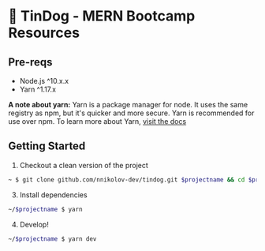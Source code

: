 # 🐾 TinDog - MERN Bootcamp Resources

## Pre-reqs
* Node.js ^10.x.x
* Yarn ^1.17.x

**A note about yarn:** Yarn is a package manager for node. It uses the same registry as npm, but it's quicker and more secure. Yarn is recommended for use over npm.
To learn more about Yarn, [visit the docs](https://yarnpkg.com/en/docs/install)

## Getting Started

1. Checkout a clean version of the project
```zsh
~ $ git clone github.com/nnikolov-dev/tindog.git $projectname && cd $projectname
```
3. Install dependencies
```zsh
~/$projectname $ yarn
```
4. Develop!
```zsh
~/$projectname $ yarn dev
```